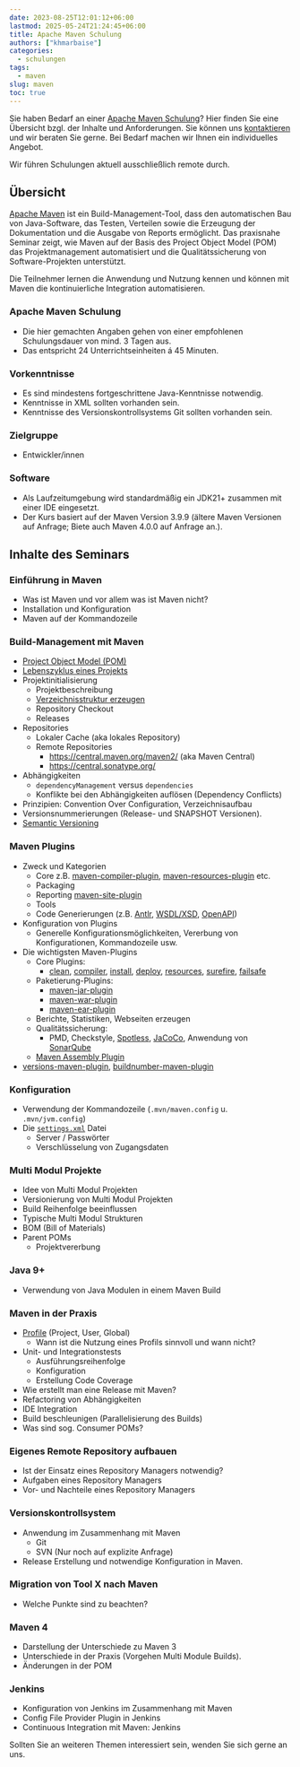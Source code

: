 ```yaml
---
date: 2023-08-25T12:01:12+06:00
lastmod: 2025-05-24T21:24:45+06:00
title: Apache Maven Schulung
authors: ["khmarbaise"]
categories:
  - schulungen
tags:
  - maven
slug: maven
toc: true
---
```

Sie haben Bedarf an einer [Apache Maven Schulung][maven]? Hier finden Sie eine
Übersicht bzgl. der Inhalte und Anforderungen. Sie können uns
[kontaktieren](mailto:training@soebes.de) und wir beraten Sie gerne. Bei Bedarf
machen wir Ihnen ein individuelles Angebot. 

Wir führen Schulungen aktuell ausschließlich remote durch.

## Übersicht
[Apache Maven][maven] ist ein Build-Management-Tool, dass den automatischen Bau von Java-Software, 
das Testen, Verteilen sowie die Erzeugung der Dokumentation und die Ausgabe von Reports ermöglicht. 
Das praxisnahe Seminar zeigt, wie Maven auf der Basis des Project Object Model (POM) das Projektmanagement
automatisiert und die Qualitätssicherung von Software-Projekten unterstützt.

Die Teilnehmer lernen die Anwendung und Nutzung 
kennen und können mit Maven die kontinuierliche Integration automatisieren.


### Apache Maven Schulung


 * Die hier gemachten Angaben gehen von einer empfohlenen 
   Schulungsdauer von mind. 3 Tagen aus.
 * Das entspricht 24 Unterrichtseinheiten á 45 Minuten.

### Vorkenntnisse
 
 * Es sind mindestens fortgeschrittene Java-Kenntnisse notwendig.
 * Kenntnisse in XML sollten vorhanden sein.
 * Kenntnisse des Versionskontrollsystems Git sollten vorhanden sein.

### Zielgruppe

 * Entwickler/innen

### Software

 * Als Laufzeitumgebung wird standardmäßig ein JDK21+ zusammen mit einer IDE
   eingesetzt.
 * Der Kurs basiert auf der Maven Version 3.9.9 (ältere Maven Versionen auf Anfrage; Biete auch Maven 4.0.0 auf Anfrage an.).

## Inhalte des Seminars

### Einführung in Maven

 * Was ist Maven und vor allem was ist Maven nicht?
 * Installation und Konfiguration
 * Maven auf der Kommandozeile

### Build-Management mit Maven

 * [Project Object Model (POM)][pom]
 * [Lebenszyklus eines Projekts][life-cycle]
 * Projektinitialisierung 
   * Projektbeschreibung 
   * [Verzeichnisstruktur erzeugen][layout]
   * Repository Checkout 
   * Releases
 * Repositories
   * Lokaler Cache (aka lokales Repository)
   * Remote Repositories 
     * https://central.maven.org/maven2/ (aka Maven Central)
     * https://central.sonatype.org/
 * Abhängigkeiten
   * `dependencyManagement` versus `dependencies`
   * Konflikte bei den Abhängigkeiten auflösen (Dependency Conflicts)
 * Prinzipien: Convention Over Configuration, Verzeichnisaufbau
 * Versionsnummerierungen (Release- und SNAPSHOT Versionen).
 * [Semantic Versioning](https://semver.org)

### Maven Plugins

 * Zweck und Kategorien 
   * Core z.B. [maven-compiler-plugin][plugin-compiler], [maven-resources-plugin][plugin-resources] etc.
   * Packaging
   * Reporting [maven-site-plugin][plugin-site]
   * Tools
   * Code Generierungen (z.B. [Antlr][antlr], [WSDL/XSD][wsdlxsd], [OpenAPI][openapi])
 * Konfiguration von Plugins
   * Generelle Konfigurationsmöglichkeiten, Vererbung von Konfigurationen, Kommandozeile usw.
 * Die wichtigsten Maven-Plugins
   * Core Plugins:
     * [clean][plugin-clean], [compiler][plugin-compiler], [install][plugin-install], [deploy][plugin-deploy], 
       [resources][plugin-resources], [surefire][plugin-surefire], [failsafe][plugin-failsafe]
   * Paketierung-Plugins:
     * [maven-jar-plugin][plugin-jar]
     * [maven-war-plugin][plugin-war] 
     * [maven-ear-plugin][plugin-ear]
   * Berichte, Statistiken, Webseiten erzeugen
   * Qualitätssicherung: 
     * PMD, Checkstyle, [Spotless][spotless], [JaCoCo][jacoco], Anwendung von [SonarQube][sonarqube]
   * [Maven Assembly Plugin][plugin-assembly]
  * [versions-maven-plugin][versions-plugin], [buildnumber-maven-plugin][buildnumber-plugin]
    

### Konfiguration

 * Verwendung der Kommandozeile (`.mvn/maven.config` u. `.mvn/jvm.config`)
 * Die [`settings.xml`][settings.xml] Datei
   * Server / Passwörter
   * Verschlüsselung von Zugangsdaten

### Multi Modul Projekte

 * Idee von Multi Modul Projekten
 * Versionierung von Multi Modul Projekten
 * Build Reihenfolge beeinflussen
 * Typische Multi Modul Strukturen
 * BOM (Bill of Materials)
 * Parent POMs
   * Projektvererbung

### Java 9+

 * Verwendung von Java Modulen
   in einem Maven Build

###  Maven in der Praxis
 
 * [Profile][profiles] (Project, User, Global)
   * Wann ist die Nutzung eines Profils sinnvoll und wann nicht?
 * Unit- und Integrationstests
   * Ausführungsreihenfolge
   * Konfiguration
   * Erstellung Code Coverage
 * Wie erstellt man eine Release mit Maven?
 * Refactoring von Abhängigkeiten
 * IDE Integration
 * Build beschleunigen (Parallelisierung des Builds)
 * Was sind sog. Consumer POMs? 

### Eigenes Remote Repository aufbauen

 * Ist der Einsatz eines Repository Managers notwendig?
 * Aufgaben eines Repository Managers
 * Vor- und Nachteile eines Repository Managers

### Versionskontrollsystem

 * Anwendung im Zusammenhang mit Maven
   * Git
   * SVN (Nur noch auf explizite Anfrage)
 * Release Erstellung und notwendige Konfiguration
   in Maven.

### Migration von Tool X nach Maven

 * Welche Punkte sind zu beachten?

### Maven 4
 
 * Darstellung der Unterschiede zu Maven 3
 * Unterschiede in der Praxis (Vorgehen Multi Module Builds).
 * Änderungen in der POM

### Jenkins

 * Konfiguration von Jenkins im Zusammenhang mit Maven
 * Config File Provider Plugin in Jenkins
 * Continuous Integration mit Maven: Jenkins

Sollten Sie an weiteren Themen interessiert sein, wenden Sie sich gerne
an uns.

[maven]: https://maven.apache.org/
[pom]: https://maven.apache.org/pom.html
[life-cycle]: https://maven.apache.org/guides/introduction/introduction-to-the-lifecycle.html
[layout]: https://maven.apache.org/guides/introduction/introduction-to-the-standard-directory-layout.html
[plugin-jar]: https://maven.apache.org/plugins/maven-jar-plugin/
[plugin-war]: https://maven.apache.org/plugins/maven-war-plugin/
[plugin-ear]: https://maven.apache.org/plugins/maven-ear-plugin/
[plugin-rar]: https://maven.apache.org/plugins/maven-rar-plugin/
[plugin-assembly]: https://maven.apache.org/plugins/maven-assembly-plugin/
[plugin-compiler]: https://maven.apache.org/plugins/maven-compiler-plugin/
[plugin-install]: https://maven.apache.org/plugins/maven-install-plugin/
[plugin-deploy]: https://maven.apache.org/plugins/maven-deploy-plugin/
[plugin-resources]: https://maven.apache.org/plugins/maven-resources-plugin/
[plugin-surefire]: https://maven.apache.org/surefire/maven-surefire-plugin/
[plugin-failsafe]: https://maven.apache.org/surefire/maven-failsafe-plugin/
[plugin-site]: https://maven.apache.org/plugins/maven-site-plugin/

[plugin-clean]: https://maven.apache.org/plugins/maven-clean-plugin/
[profiles]: https://maven.apache.org/guides/introduction/introduction-to-profiles.html
[settings.xml]: https://maven.apache.org/settings.html

[versions-plugin]: https://www.mojohaus.org/versions-maven-plugin/
[buildnumber-plugin]: https://www.mojohaus.org/buildnumber-maven-plugin/
[build-helper-plugin]: https://www.mojohaus.org/buildi-helper-maven-plugin/
[sonarqube]: https://www.sonarsource.com/products/sonarqube/
[spotless]: https://github.com/diffplug/spotless/tree/main
[jacoco]: https://www.jacoco.org/jacoco/trunk/doc/maven.html
[antlr]: https://www.antlr.org/
[wsdlxsd]: https://cxf.apache.org/docs/maven-cxf-codegen-plugin-wsdl-to-java.html
[openapi]: https://openapi-generator.tech/docs/plugins/